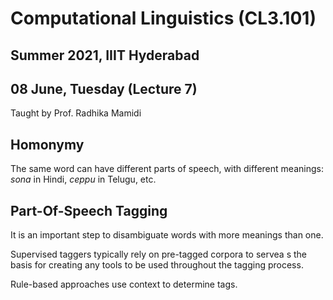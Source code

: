 # Computational Linguistics (CL3.101)
## Summer 2021, IIIT Hyderabad
## 08 June, Tuesday (Lecture 7)

Taught by Prof. Radhika Mamidi

## Homonymy
The same word can have different parts of speech, with different meanings: _sona_ in Hindi, _ceppu_ in Telugu, etc.  

## Part-Of-Speech Tagging
It is an important step to disambiguate words with more meanings than one.  

Supervised taggers typically rely on pre-tagged corpora to servea s the basis for creating any tools to be used throughout the tagging process.  

Rule-based approaches use context to determine tags.
